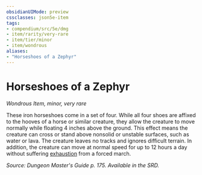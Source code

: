 ```yaml
---
obsidianUIMode: preview
cssclasses: json5e-item
tags:
- compendium/src/5e/dmg
- item/rarity/very-rare
- item/tier/minor
- item/wondrous
aliases: 
- "Horseshoes of a Zephyr"
---
```

# Horseshoes of a Zephyr
*Wondrous Item, minor, very rare*  


These iron horseshoes come in a set of four. While all four shoes are affixed to the hooves of a horse or similar creature, they allow the creature to move normally while floating 4 inches above the ground. This effect means the creature can cross or stand above nonsolid or unstable surfaces, such as water or lava. The creature leaves no tracks and ignores difficult terrain. In addition, the creature can move at normal speed for up to 12 hours a day without suffering [exhaustion](2.%20GM%20Tools/Misc%20DND%20Handbook/compendium/rules/conditions.md#exhaustion) from a forced march.

*Source: Dungeon Master's Guide p. 175. Available in the SRD.*